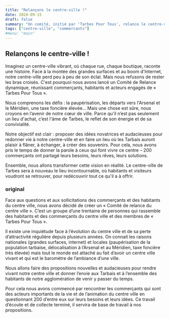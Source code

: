 ```yaml
---
title: "Relançons le centre-ville !"
date: 2024-09-15
draft: false
summary: "Un comité, initié par 'Tarbes Pour Tous', relance le centre-ville de Tarbes avec des propositions audacieuses, basé sur les idées de 200 commerçants."
tags: ["centre-ville", "commercants"]
#menu: "main"
---
```


## Relançons le centre-ville !

Imaginez un centre-ville vibrant, où chaque rue, chaque boutique, raconte une histoire. Face à la montée des grandes surfaces et au boom d'Internet, notre centre-ville perd peu à peu de son éclat. Mais nous refusons de rester les bras croisés. C'est pourquoi nous avons lancé un Comité de Relance dynamique, réunissant commerçants, habitants et acteurs engagés de « Tarbes Pour Tous ».

Nous comprenons les défis : la paupérisation, les départs vers l'Arsenal et le Méridien, une taxe foncière élevée… Mais une chose est sûre, nous croyons en l’avenir de notre cœur de ville. Parce qu'il n’est pas seulement un lieu d'achat, c’est l'âme de Tarbes, le reflet de son énergie et de sa convivialité.

Notre objectif est clair : proposer des idées novatrices et audacieuses pour redonner vie à notre centre-ville et en faire un lieu où les Tarbais auront plaisir à flâner, à échanger, à créer des souvenirs. Pour cela, nous avons pris le temps de donner la parole à ceux qui font vivre ce centre – 200 commerçants ont partagé leurs besoins, leurs rêves, leurs solutions.

Ensemble, nous allons transformer cette vision en réalité. Le centre-ville de Tarbes sera à nouveau le lieu incontournable, où habitants et visiteurs voudront se retrouver, pour redécouvrir tout ce qu'il a à offrir.



### original

Face aux questions et aux sollicitations des commerçants et des habitants du centre ville, nous avons décidé de créer un « Comité de relance du centre ville ». C’est un groupe d’une trentaine de personnes qui rassemble des habitants et des commerçants du centre ville et des membres de « Tarbes Pour Tous ». 

Il existe une inquiétude face à l’évolution du centre ville et de sa perte d’attractivité régulière depuis plusieurs années. On connait les raisons nationales (grandes surfaces, internet) et locales (paupérisation de la population tarbaise, délocalisation à l’Arsenal et au Méridien, taxe foncière très élevée) mais tout le monde est attaché au fait d’avoir un centre ville vivant et qui est le baromètre de l’ambiance d’une ville.

Nous allons faire des propositions nouvelles et audacieuses pour rendre vivant notre centre ville et donner l’envie aux Tarbais et à l’ensemble des habitants de notre agglomération de venir y passer du temps.

Pour cela nous avons commencé par rencontrer les commerçants qui sont des acteurs importants de la vie et de l’animation du centre ville en questionnant 200 d’entre eux sur leurs besoins et leurs idées. Ce travail d’écoute et de collecte terminé, il servira de base de travail à nos propositions. 
